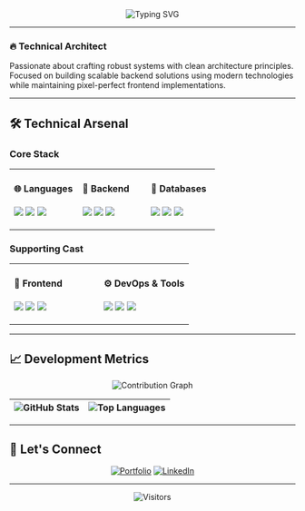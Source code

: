 <div align="center">
  <img src="https://readme-typing-svg.herokuapp.com?font=Fira+Code&weight=600&size=26&duration=4000&pause=1000&color=6366F1&center=true&vCenter=true&width=435&lines=Hi+👋,+I'm+Hamza+ORTATEPE;Full-Stack+Developer;Backend+Specialist;Continuous+Learner" alt="Typing SVG" />
</div>

---

### 🔥 Technical Architect
Passionate about crafting robust systems with clean architecture principles. Focused on building scalable backend solutions using modern technologies while maintaining pixel-perfect frontend implementations.

---

## 🛠 Technical Arsenal

### **Core Stack**
<table width="100%">
  <tr>
    <td width="33%" valign="top">
    
#### 🌐 Languages
<p>
  <img src="https://img.shields.io/badge/Python-3776AB?style=flat-square&logo=python&logoColor=white" />
  <img src="https://img.shields.io/badge/TypeScript-3178C6?style=flat-square&logo=typescript&logoColor=white" />
  <img src="https://img.shields.io/badge/JavaScript-F7DF1E?style=flat-square&logo=javascript&logoColor=black" />
</p>
    </td>
    <td width="33%" valign="top">
    
#### 🚀 Backend
<p>
  <img src="https://img.shields.io/badge/Node.js-339933?style=flat-square&logo=nodedotjs&logoColor=white" />
  <img src="https://img.shields.io/badge/FastAPI-009688?style=flat-square&logo=fastapi&logoColor=white" />
  <img src="https://img.shields.io/badge/Socket.io-010101?style=flat-square&logo=socketdotio&logoColor=white" />
</p>
    </td>
    <td width="33%" valign="top">
    
#### 💾 Databases
<p>
  <img src="https://img.shields.io/badge/MongoDB-47A248?style=flat-square&logo=mongodb&logoColor=white" />
  <img src="https://img.shields.io/badge/MySQL-4479A1?style=flat-square&logo=mysql&logoColor=white" />
  <img src="https://img.shields.io/badge/SQL Server-CC2927?style=flat-square&logo=microsoftsqlserver&logoColor=white" />
</p>
    </td>
  </tr>
</table>

### **Supporting Cast**
<table width="100%">
  <tr>
    <td width="50%" valign="top">
    
#### 🎨 Frontend
<p>
  <img src="https://img.shields.io/badge/Astro-FF5D01?style=flat-square&logo=astro&logoColor=white" />
  <img src="https://img.shields.io/badge/React-61DAFB?style=flat-square&logo=react&logoColor=black" />
  <img src="https://img.shields.io/badge/Bootstrap-7952B3?style=flat-square&logo=bootstrap&logoColor=white" />
</p>
    </td>
    <td width="50%" valign="top">
    
#### ⚙️ DevOps & Tools
<p>
  <img src="https://img.shields.io/badge/Docker-2496ED?style=flat-square&logo=docker&logoColor=white" />
  <img src="https://img.shields.io/badge/GitHub Actions-2088FF?style=flat-square&logo=githubactions&logoColor=white" />
  <img src="https://img.shields.io/badge/Postman-FF6C37?style=flat-square&logo=postman&logoColor=white" />
</p>
    </td>
  </tr>
</table>

---

## 📈 Development Metrics

<div align="center">

![Contribution Graph](https://github-readme-activity-graph.vercel.app/graph?username=hamer1818&theme=react-dark&hide_border=true&area=true&custom_title=Development+Activity)

| ![GitHub Stats](https://github-readme-stats.vercel.app/api?username=hamer1818&show_icons=true&theme=react&hide_title=true&hide_border=true) | ![Top Languages](https://github-readme-stats.vercel.app/api/top-langs/?username=hamer1818&layout=compact&theme=react&hide_border=true) |
| ------------- | ------------- |

</div>

---

## 🎯 Let's Connect

<div align="center">

[![Portfolio](https://img.shields.io/badge/Portfolio-%23000000.svg?style=for-the-badge&logo=vercel&logoColor=white)](https://hamzaortatepe.com.tr)
[![LinkedIn](https://img.shields.io/badge/LinkedIn-0A66C2.svg?style=for-the-badge&logo=linkedin&logoColor=white)](https://linkedin.com/in/hamzaortatepe)

</div>

---

<div align="center">
  
![Visitors](https://komarev.com/ghpvc/?username=hamer1818&label=Profile+Views&color=0e75b6&style=flat)

</div>
